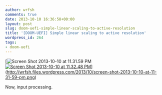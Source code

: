 ```yaml
---
author: wrfsh
comments: true
date: 2013-10-10 16:36:58+00:00
layout: post
slug: doom-uefi-simple-linear-scaling-to-active-resolution
title: '[DOOM-UEFI] Simple linear scaling to active resolution'
wordpress_id: 264
tags:
- doom-uefi
---
```


[![Screen Shot 2013-10-10 at 11.31.59 PM](http://wrfsh.files.wordpress.com/2013/10/screen-shot-2013-10-10-at-11-31-59-pm.png?w=300)[![Screen Shot 2013-10-10 at 11.32.48 PM](http://wrfsh.files.wordpress.com/2013/10/screen-shot-2013-10-10-at-11-32-48-pm.png?w=300)](http://wrfsh.files.wordpress.com/2013/10/screen-shot-2013-10-10-at-11-32-48-pm.png)](http://wrfsh.files.wordpress.com/2013/10/screen-shot-2013-10-10-at-11-31-59-pm.png)



Now, input processing.
